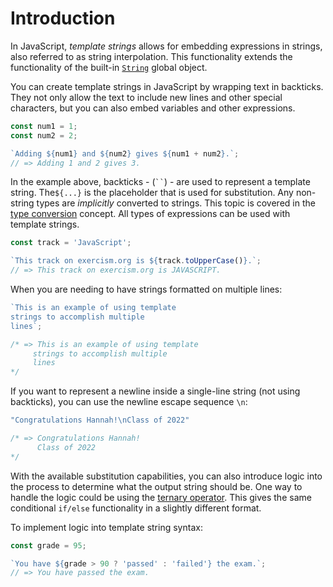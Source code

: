 # Introduction

In JavaScript, _template strings_ allows for embedding expressions in strings, also referred to as string interpolation.
This functionality extends the functionality of the built-in [`String`][string-reference] global object.

You can create template strings in JavaScript by wrapping text in backticks.
They not only allow the text to include new lines and other special characters, but you can also embed variables and other expressions.

```javascript
const num1 = 1;
const num2 = 2;

`Adding ${num1} and ${num2} gives ${num1 + num2}.`;
// => Adding 1 and 2 gives 3.
```

In the example above, backticks - (<code>\`\`</code>) - are used to represent a template string. The`${...}` is the placeholder that is used for substitution.
Any non-string types are _implicitly_ converted to strings.
This topic is covered in the [type conversion][type-conversion-concept] concept.
All types of expressions can be used with template strings.

```javascript
const track = 'JavaScript';

`This track on exercism.org is ${track.toUpperCase()}.`;
// => This track on exercism.org is JAVASCRIPT.
```

When you are needing to have strings formatted on multiple lines:

```javascript
`This is an example of using template
strings to accomplish multiple
lines`;

/* => This is an example of using template
     strings to accomplish multiple
     lines
*/
```
If you want to represent a newline inside a single-line string (not using backticks), you can use the newline escape sequence `\n`:
```javascript
"Congratulations Hannah!\nClass of 2022"

/* => Congratulations Hannah!
      Class of 2022
*/
```

With the available substitution capabilities, you can also introduce logic into the process to determine what the output string should be.
One way to handle the logic could be using the [ternary operator][ternary-operator].
This gives the same conditional `if/else` functionality in a slightly different format.

To implement logic into template string syntax:

```javascript
const grade = 95;

`You have ${grade > 90 ? 'passed' : 'failed'} the exam.`;
// => You have passed the exam.
```

[string-reference]: https://developer.mozilla.org/en-US/docs/Web/JavaScript/Reference/Global_Objects/String
[type-conversion-concept]: /tracks/javascript/concepts/type-conversion
[ternary-operator]: https://developer.mozilla.org/en-US/docs/Web/JavaScript/Reference/Operators/Conditional_Operator
